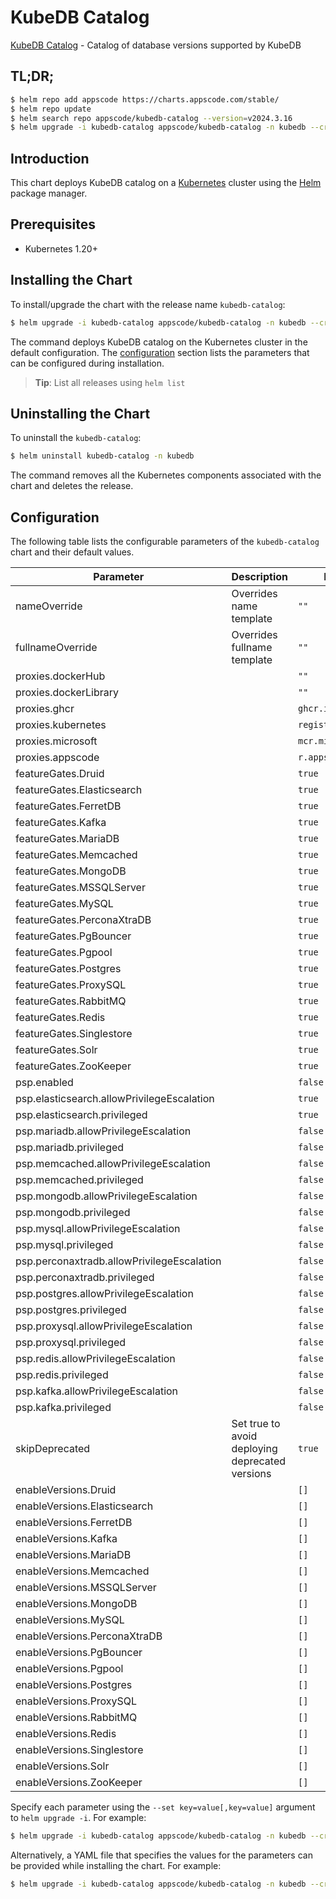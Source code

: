 # KubeDB Catalog

[KubeDB Catalog](https://github.com/kubedb) - Catalog of database versions supported by KubeDB

## TL;DR;

```bash
$ helm repo add appscode https://charts.appscode.com/stable/
$ helm repo update
$ helm search repo appscode/kubedb-catalog --version=v2024.3.16
$ helm upgrade -i kubedb-catalog appscode/kubedb-catalog -n kubedb --create-namespace --version=v2024.3.16
```

## Introduction

This chart deploys KubeDB catalog on a [Kubernetes](http://kubernetes.io) cluster using the [Helm](https://helm.sh) package manager.

## Prerequisites

- Kubernetes 1.20+

## Installing the Chart

To install/upgrade the chart with the release name `kubedb-catalog`:

```bash
$ helm upgrade -i kubedb-catalog appscode/kubedb-catalog -n kubedb --create-namespace --version=v2024.3.16
```

The command deploys KubeDB catalog on the Kubernetes cluster in the default configuration. The [configuration](#configuration) section lists the parameters that can be configured during installation.

> **Tip**: List all releases using `helm list`

## Uninstalling the Chart

To uninstall the `kubedb-catalog`:

```bash
$ helm uninstall kubedb-catalog -n kubedb
```

The command removes all the Kubernetes components associated with the chart and deletes the release.

## Configuration

The following table lists the configurable parameters of the `kubedb-catalog` chart and their default values.

|                 Parameter                  |                   Description                   |            Default             |
|--------------------------------------------|-------------------------------------------------|--------------------------------|
| nameOverride                               | Overrides name template                         | <code>""</code>                |
| fullnameOverride                           | Overrides fullname template                     | <code>""</code>                |
| proxies.dockerHub                          |                                                 | <code>""</code>                |
| proxies.dockerLibrary                      |                                                 | <code>""</code>                |
| proxies.ghcr                               |                                                 | <code>ghcr.io</code>           |
| proxies.kubernetes                         |                                                 | <code>registry.k8s.io</code>   |
| proxies.microsoft                          |                                                 | <code>mcr.microsoft.com</code> |
| proxies.appscode                           |                                                 | <code>r.appscode.com</code>    |
| featureGates.Druid                         |                                                 | <code>true</code>              |
| featureGates.Elasticsearch                 |                                                 | <code>true</code>              |
| featureGates.FerretDB                      |                                                 | <code>true</code>              |
| featureGates.Kafka                         |                                                 | <code>true</code>              |
| featureGates.MariaDB                       |                                                 | <code>true</code>              |
| featureGates.Memcached                     |                                                 | <code>true</code>              |
| featureGates.MongoDB                       |                                                 | <code>true</code>              |
| featureGates.MSSQLServer                   |                                                 | <code>true</code>              |
| featureGates.MySQL                         |                                                 | <code>true</code>              |
| featureGates.PerconaXtraDB                 |                                                 | <code>true</code>              |
| featureGates.PgBouncer                     |                                                 | <code>true</code>              |
| featureGates.Pgpool                        |                                                 | <code>true</code>              |
| featureGates.Postgres                      |                                                 | <code>true</code>              |
| featureGates.ProxySQL                      |                                                 | <code>true</code>              |
| featureGates.RabbitMQ                      |                                                 | <code>true</code>              |
| featureGates.Redis                         |                                                 | <code>true</code>              |
| featureGates.Singlestore                   |                                                 | <code>true</code>              |
| featureGates.Solr                          |                                                 | <code>true</code>              |
| featureGates.ZooKeeper                     |                                                 | <code>true</code>              |
| psp.enabled                                |                                                 | <code>false</code>             |
| psp.elasticsearch.allowPrivilegeEscalation |                                                 | <code>true</code>              |
| psp.elasticsearch.privileged               |                                                 | <code>true</code>              |
| psp.mariadb.allowPrivilegeEscalation       |                                                 | <code>false</code>             |
| psp.mariadb.privileged                     |                                                 | <code>false</code>             |
| psp.memcached.allowPrivilegeEscalation     |                                                 | <code>false</code>             |
| psp.memcached.privileged                   |                                                 | <code>false</code>             |
| psp.mongodb.allowPrivilegeEscalation       |                                                 | <code>false</code>             |
| psp.mongodb.privileged                     |                                                 | <code>false</code>             |
| psp.mysql.allowPrivilegeEscalation         |                                                 | <code>false</code>             |
| psp.mysql.privileged                       |                                                 | <code>false</code>             |
| psp.perconaxtradb.allowPrivilegeEscalation |                                                 | <code>false</code>             |
| psp.perconaxtradb.privileged               |                                                 | <code>false</code>             |
| psp.postgres.allowPrivilegeEscalation      |                                                 | <code>false</code>             |
| psp.postgres.privileged                    |                                                 | <code>false</code>             |
| psp.proxysql.allowPrivilegeEscalation      |                                                 | <code>false</code>             |
| psp.proxysql.privileged                    |                                                 | <code>false</code>             |
| psp.redis.allowPrivilegeEscalation         |                                                 | <code>false</code>             |
| psp.redis.privileged                       |                                                 | <code>false</code>             |
| psp.kafka.allowPrivilegeEscalation         |                                                 | <code>false</code>             |
| psp.kafka.privileged                       |                                                 | <code>false</code>             |
| skipDeprecated                             | Set true to avoid deploying deprecated versions | <code>true</code>              |
| enableVersions.Druid                       |                                                 | <code>[]</code>                |
| enableVersions.Elasticsearch               |                                                 | <code>[]</code>                |
| enableVersions.FerretDB                    |                                                 | <code>[]</code>                |
| enableVersions.Kafka                       |                                                 | <code>[]</code>                |
| enableVersions.MariaDB                     |                                                 | <code>[]</code>                |
| enableVersions.Memcached                   |                                                 | <code>[]</code>                |
| enableVersions.MSSQLServer                 |                                                 | <code>[]</code>                |
| enableVersions.MongoDB                     |                                                 | <code>[]</code>                |
| enableVersions.MySQL                       |                                                 | <code>[]</code>                |
| enableVersions.PerconaXtraDB               |                                                 | <code>[]</code>                |
| enableVersions.PgBouncer                   |                                                 | <code>[]</code>                |
| enableVersions.Pgpool                      |                                                 | <code>[]</code>                |
| enableVersions.Postgres                    |                                                 | <code>[]</code>                |
| enableVersions.ProxySQL                    |                                                 | <code>[]</code>                |
| enableVersions.RabbitMQ                    |                                                 | <code>[]</code>                |
| enableVersions.Redis                       |                                                 | <code>[]</code>                |
| enableVersions.Singlestore                 |                                                 | <code>[]</code>                |
| enableVersions.Solr                        |                                                 | <code>[]</code>                |
| enableVersions.ZooKeeper                   |                                                 | <code>[]</code>                |


Specify each parameter using the `--set key=value[,key=value]` argument to `helm upgrade -i`. For example:

```bash
$ helm upgrade -i kubedb-catalog appscode/kubedb-catalog -n kubedb --create-namespace --version=v2024.3.16 --set proxies.ghcr=ghcr.io
```

Alternatively, a YAML file that specifies the values for the parameters can be provided while
installing the chart. For example:

```bash
$ helm upgrade -i kubedb-catalog appscode/kubedb-catalog -n kubedb --create-namespace --version=v2024.3.16 --values values.yaml
```
